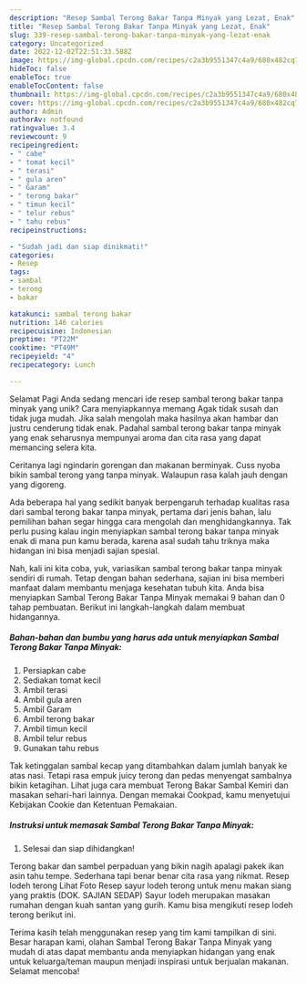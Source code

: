 ```yaml
---
description: "Resep Sambal Terong Bakar Tanpa Minyak yang Lezat, Enak"
title: "Resep Sambal Terong Bakar Tanpa Minyak yang Lezat, Enak"
slug: 339-resep-sambal-terong-bakar-tanpa-minyak-yang-lezat-enak
category: Uncategorized
date: 2022-12-02T22:51:33.588Z
image: https://img-global.cpcdn.com/recipes/c2a3b9551347c4a9/680x482cq70/sambal-terong-bakar-tanpa-minyak-foto-resep-utama.jpg
hideToc: false
enableToc: true
enableTocContent: false
thumbnail: https://img-global.cpcdn.com/recipes/c2a3b9551347c4a9/680x482cq70/sambal-terong-bakar-tanpa-minyak-foto-resep-utama.jpg
cover: https://img-global.cpcdn.com/recipes/c2a3b9551347c4a9/680x482cq70/sambal-terong-bakar-tanpa-minyak-foto-resep-utama.jpg
author: Admin
authorAv: notfound
ratingvalue: 3.4
reviewcount: 9
recipeingredient:
- " cabe"
- " tomat kecil"
- " terasi"
- " gula aren"
- " Garam"
- " terong bakar"
- " timun kecil"
- " telur rebus"
- " tahu rebus"
recipeinstructions:

- "Sudah jadi dan siap dinikmati!"
categories:
- Resep
tags:
- sambal
- terong
- bakar

katakunci: sambal terong bakar 
nutrition: 146 calories
recipecuisine: Indonesian
preptime: "PT22M"
cooktime: "PT49M"
recipeyield: "4"
recipecategory: Lunch

---
```



Selamat Pagi Anda sedang mencari ide resep sambal terong bakar tanpa minyak yang unik? Cara menyiapkannya memang Agak tidak susah dan tidak juga mudah. Jika salah mengolah maka hasilnya akan hambar dan justru cenderung tidak enak. Padahal sambal terong bakar tanpa minyak yang enak seharusnya mempunyai aroma dan cita rasa yang dapat memancing selera kita.


Ceritanya lagi ngindarin gorengan dan makanan berminyak. Cuss nyoba bikin sambal terong yang tanpa minyak. Walaupun rasa kalah jauh dengan yang digoreng.

Ada beberapa hal yang sedikit banyak berpengaruh terhadap kualitas rasa dari sambal terong bakar tanpa minyak, pertama dari jenis bahan, lalu pemilihan bahan segar hingga cara mengolah dan menghidangkannya. Tak perlu pusing kalau ingin menyiapkan sambal terong bakar tanpa minyak enak di mana pun kamu berada, karena asal sudah tahu triknya maka hidangan ini bisa menjadi sajian spesial.


Nah, kali ini kita coba, yuk, variasikan sambal terong bakar tanpa minyak sendiri di rumah. Tetap dengan bahan sederhana, sajian ini bisa memberi manfaat dalam membantu menjaga kesehatan tubuh kita. Anda bisa menyiapkan Sambal Terong Bakar Tanpa Minyak memakai 9 bahan dan 0 tahap pembuatan. Berikut ini langkah-langkah dalam membuat hidangannya.

<!--inarticleads1-->

##### Bahan-bahan dan bumbu yang harus ada untuk menyiapkan Sambal Terong Bakar Tanpa Minyak:

1. Persiapkan  cabe
1. Sediakan  tomat kecil
1. Ambil  terasi
1. Ambil  gula aren
1. Ambil  Garam
1. Ambil  terong bakar
1. Ambil  timun kecil
1. Ambil  telur rebus
1. Gunakan  tahu rebus


Tak ketinggalan sambal kecap yang ditambahkan dalam jumlah banyak ke atas nasi. Tetapi rasa empuk juicy terong dan pedas menyengat sambalnya bikin ketagihan. Lihat juga cara membuat Terong Bakar Sambal Kemiri dan masakan sehari-hari lainnya. Dengan memakai Cookpad, kamu menyetujui Kebijakan Cookie dan Ketentuan Pemakaian. 

<!--inarticleads2-->

##### Instruksi untuk memasak Sambal Terong Bakar Tanpa Minyak:


1. Selesai dan siap dihidangkan!

Terong bakar dan sambel perpaduan yang bikin nagih apalagi pakek ikan asin tahu tempe. Sederhana tapi benar benar cita rasa yang nikmat. Resep lodeh terong Lihat Foto Resep sayur lodeh terong untuk menu makan siang yang praktis (DOK. SAJIAN SEDAP) Sayur lodeh merupakan masakan rumahan dengan kuah santan yang gurih. Kamu bisa mengikuti resep lodeh terong berikut ini. 

Terima kasih telah menggunakan resep yang tim kami tampilkan di sini. Besar harapan kami, olahan Sambal Terong Bakar Tanpa Minyak yang mudah di atas dapat membantu anda menyiapkan hidangan yang enak untuk keluarga/teman maupun menjadi inspirasi untuk berjualan makanan. Selamat mencoba!
